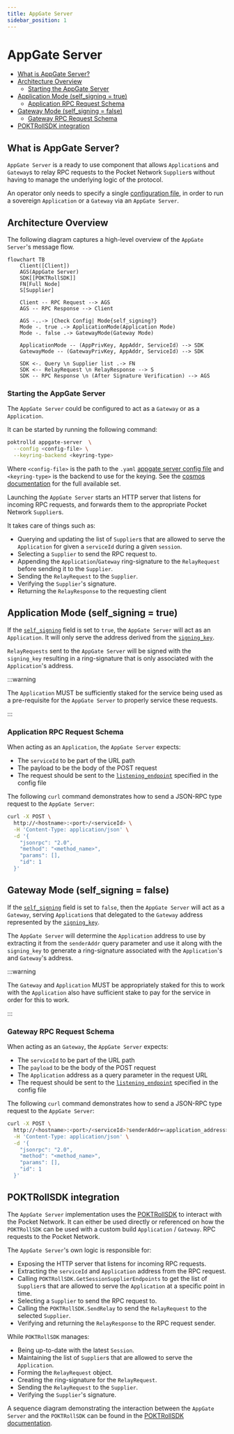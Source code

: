 ```yaml
---
title: AppGate Server
sidebar_position: 1
---
```


# AppGate Server <!-- omit in toc -->

- [What is AppGate Server?](#what-is-appgate-server)
- [Architecture Overview](#architecture-overview)
  - [Starting the AppGate Server](#starting-the-appgate-server)
- [Application Mode (self\_signing = true)](#application-mode-self_signing--true)
  - [Application RPC Request Schema](#application-rpc-request-schema)
- [Gateway Mode (self\_signing = false)](#gateway-mode-self_signing--false)
  - [Gateway RPC Request Schema](#gateway-rpc-request-schema)
- [POKTRollSDK integration](#poktrollsdk-integration)

## What is AppGate Server?

`AppGate Server` is a ready to use component that allows `Application`s and
`Gateway`s to relay RPC requests to the Pocket Network `Supplier`s without having
to manage the underlying logic of the protocol.

An operator only needs to specify a single [configuration file](configs/appgate_server_config.md),
in order to run a sovereign `Application` or a `Gateway` via an `AppGate Server`.

## Architecture Overview

The following diagram captures a high-level overview of the `AppGate Server`'s message flow.

```mermaid
flowchart TB
    Client([Client])
    AGS(AppGate Server)
    SDK[[POKTRollSDK]]
    FN[Full Node]
    S[Supplier]

    Client -- RPC Request --> AGS
    AGS -- RPC Response --> Client

    AGS -..-> |Check Config| Mode{self_signing?}
    Mode -. true .-> ApplicationMode(Application Mode)
    Mode -. false .-> GatewayMode(Gateway Mode)

    ApplicationMode -- (AppPrivKey, AppAddr, ServiceId) --> SDK
    GatewayMode -- (GatewayPrivKey, AppAddr, ServiceId) --> SDK

    SDK <-. Query \n Supplier list .-> FN
    SDK <-- RelayRequest \n RelayResponse --> S
    SDK -- RPC Response \n (After Signature Verification) --> AGS
```

### Starting the AppGate Server

The `AppGate Server` could be configured to act as a `Gateway` or as a `Application`.

It can be started by running the following command:

```bash
poktrolld appgate-server  \
  --config <config-file> \
  --keyring-backend <keyring-type>
```

Where `<config-file>` is the path to the `.yaml` [appgate server config file](configs/appgate_server_config.md)
and `<keyring-type>` is the backend to use for the keying. See the [cosmos documentation](https://docs.cosmos.network/v0.46/run-node/keyring.html)
for the full available set.

Launching the `AppGate Server` starts an HTTP server that listens for incoming
RPC requests, and forwards them to the appropriate Pocket Network `Supplier`s.

It takes care of things such as:

- Querying and updating the list of `Supplier`s that are allowed to serve the
  `Application` for given a `serviceId` during a given `session`.
- Selecting a `Supplier` to send the RPC request to.
- Appending the `Application`/`Gateway` ring-signature to the `RelayRequest`
  before sending it to the `Supplier`.
- Sending the `RelayRequest` to the `Supplier`.
- Verifying the `Supplier`'s signature.
- Returning the `RelayResponse` to the requesting client

## Application Mode (self_signing = true)

If the [`self_signing`](configs/appgate_server_config.md#self_signing) field is
set to `true`, the `AppGate Server` will act as an `Application`. It will
only serve the address derived from the [`signing_key`](configs/appgate_server_config.md#signing_key).

`RelayRequests` sent to the `AppGate Server` will be signed with the `signing_key`
resulting in a ring-signature that is only associated with the `Application`'s address.

:::warning

The `Application` MUST be sufficiently staked for the service being used as a
pre-requisite for the `AppGate Server` to properly service these requests.

:::

### Application RPC Request Schema

When acting as an `Application`, the `AppGate Server` expects:

- The `serviceId` to be part of the URL path
- The payload to be the body of the POST request
- The request should be sent to the [`listening_endpoint`](configs/appgate_server_config.md#listening_endpoint) specified in the config file

The following `curl` command demonstrates how to send a JSON-RPC type request
to the `AppGate Server`:

```bash
curl -X POST \
  http://<hostname>:<port>/<serviceId> \
  -H 'Content-Type: application/json' \
  -d '{
    "jsonrpc": "2.0",
    "method": "<method_name>",
    "params": [],
    "id": 1
  }'
```

## Gateway Mode (self_signing = false)

If the [`self_signing`](configs/appgate_server_config.md#self_signing) field
is set to `false`, then the `AppGate Server` will act as a `Gateway`, serving
`Application`s that delegated to the `Gateway` address represented by the
[`signing_key`](configs/appgate_server_config.md#signing_key).

The `AppGate Server` will determine the `Application` address to use by extracting
it from the `senderAddr` query parameter and use it along with the `signing_key` to
generate a ring-signature associated with the `Application`'s and `Gateway`'s address.

:::warning

The `Gateway` and `Application` MUST be appropriately staked for this to work
with the `Application` also have sufficient stake to pay for the service in
order for this to work.

:::

### Gateway RPC Request Schema

When acting as an `Gateway`, the `AppGate Server` expects:

- The `serviceId` to be part of the URL path
- The `payload` to be the body of the POST request
- The `Application` address as a query parameter in the request URL
- The request should be sent to the [`listening_endpoint`](configs/appgate_server_config.md#listening_endpoint) specified in the config file

The following `curl` command demonstrates how to send a JSON-RPC type request
to the `AppGate Server`:

```bash
curl -X POST \
  http://<hostname>:<port>/<serviceId>?senderAddr=<application_address> \
  -H 'Content-Type: application/json' \
  -d '{
    "jsonrpc": "2.0",
    "method": "<method_name>",
    "params": [],
    "id": 1
  }'
```

## POKTRollSDK integration

The `AppGate Server` implementation uses the [POKTRollSDK](packages/pkg/sdk/sdk.md) to
interact with the Pocket Network. It can either be used directly or referenced on how
the `POKTRollSDK` can be used with a custom build `Application` / `Gateway`.
RPC requests to the Pocket Network.

The `AppGate Server`'s own logic is responsible for:

- Exposing the HTTP server that listens for incoming RPC requests.
- Extracting the `serviceId` and `Application` address from the RPC request.
- Calling `POKTRollSDK.GetSessionSupplierEndpoints` to get the list of `Supplier`s
  that are allowed to serve the `Application` at a specific point in time.
- Selecting a `Supplier` to send the RPC request to.
- Calling the `POKTRollSDK.SendRelay` to send the `RelayRequest` to the selected
  `Supplier`.
- Verifying and returning the `RelayResponse` to the RPC request sender.

While `POKTRollSDK` manages:

- Being up-to-date with the latest `Session`.
- Maintaining the list of `Supplier`s that are allowed to serve the `Application`.
- Forming the `RelayRequest` object.
- Creating the ring-signature for the `RelayRequest`.
- Sending the `RelayRequest` to the `Supplier`.
- Verifying the `Supplier`'s signature.

A sequence diagram demonstrating the interaction between the `AppGate Server` and
the `POKTRollSDK` can be found in the [POKTRollSDK documentation](packages/pkg/sdk/sdk.md#poktrollsdk-sequence-diagram).
